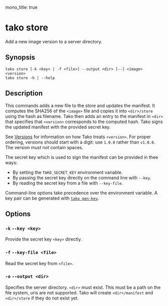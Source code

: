 mono_title: true

# tako store

Add a new image version to a server directory.

## Synopsis

    tako store [-k <key> | -f <file>] --output <dir> [--] <image> <version>
    tako store -h | --help

## Description

This commands adds a new file to the store and updates the manifest. It computes
the SHA256 of the `<image>` file and copies it into `<dir>/store` using the hash
as filename. Tako then adds an entry to the manifest in `<dir>` that specifies
that `<version>` corresponds to the computed hash. Tako signs the updated
manifest with the provided secret key.

See [Versions](versions.md) for information on how Tako treats `<version>`. For
proper ordering, versions should start with a digit: use `1.0.0` rather than
`v1.0.0`. The version must not contain spaces.
<!-- TODO: This is not actually verified and would corrupt the manifest. -->

The secret key which is used to sign the manifest can be provided in thee ways:

 * By setting the `TAKO_SECRET_KEY` environment variable.
 * By passing the secret key directly on the command line with `--key`.
 * By reading the secret key from a file with `--key-file`.

Command-line options take precedence over the environment variable. A key pair
can be generated with [`tako gen-key`](tako-gen-key.md).

## Options

### `-k` `--key <key>`

Provide the secret key `<key>` directly.

### `-f` `--key-file <file>`

Read the secret key from `<file>`.

### `-o` `--output <dir>`

Specifies the server directory. `<dir>` must exist. This must be a path on the
file system, uris are not supported. Tako will create `<dir>/manifest` and
`<dir>/store` if they do not exist yet.
